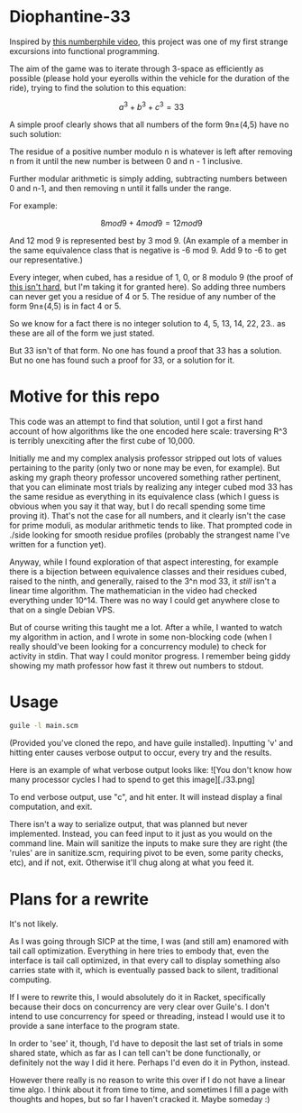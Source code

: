 # Diophantine-33
Inspired by [this numberphile video](https://www.youtube.com/watch?v=wymmCdLdPvM), this project was one of my first strange excursions into functional programming.

The aim of the game was to iterate through 3-space as efficiently as possible (please hold your eyerolls within the vehicle for the duration of the ride), trying to find the solution to this equation:

``` math
a^3 + b^3 + c^3 = 33
```

A simple proof clearly shows that all numbers of the form 9n±(4,5) have no such solution:

The residue of a positive number modulo n is whatever is left after removing n from it until the new number is between 0 and n - 1 inclusive.

Further modular arithmetic is simply adding, subtracting numbers between 0 and n-1, and then removing n until it falls under the range.

For example:
``` math
8 mod 9 + 4 mod 9 = 12 mod 9
```
And 12 mod 9 is represented best by 3 mod 9. (An example of a member in the same equivalence class that is negative is -6 mod 9. Add 9 to -6 to get our representative.)

Every integer, when cubed, has a residue of 1, 0, or 8 modulo 9 (the proof of [this isn't hard][], but I'm taking it for granted here). So adding three numbers can never get you a residue of 4 or 5. The residue of any number of the form 9n±(4,5) is in fact 4 or 5.

[this isn't hard]: https://en.wikipedia.org/wiki/Cube_(algebra)#Base_ten

So we know for a fact there is no integer solution to 4, 5, 13, 14, 22, 23.. as these are all of the form we just stated.

But 33 isn't of that form. No one has found a proof that 33 has a solution.
But no one has found such a proof for 33, or a solution for it.

# Motive for this repo
This code was an attempt to find that solution, until I got a first hand account of how algorithms like the one encoded here scale: traversing R^3 is terribly unexciting after the first cube of 10,000.

Initially me and my complex analysis professor stripped out lots of values pertaining to the parity (only two or none may be even, for example). But asking my graph theory professor uncovered something rather pertinent, that you can eliminate most trials by realizing any integer cubed mod 33 has the same residue as everything in its equivalence class (which I guess is obvious when you say it that way, but I do recall spending some time proving it). That's not the case for all numbers, and it clearly isn't the case for prime moduli, as modular arithmetic tends to like. That prompted code in ./side looking for smooth residue profiles (probably the strangest name I've written for a function yet).

Anyway, while I found exploration of that aspect interesting, for example there is a bijection between equivalence classes and their residues cubed, raised to the ninth, and generally, raised to the 3^n mod 33, it _still_ isn't a linear time algorithm. The mathematician in the video had checked everything under 10^14. There was no way I could get anywhere close to that on a single Debian VPS.

But of course writing this taught me a lot. After a while, I wanted to watch my algorithm in action, and I wrote in some non-blocking code (when I really should've been looking for a concurrency module) to check for activity in stdin. That way I could monitor progress. I remember being giddy showing my math professor how fast it threw out numbers to stdout.

# Usage
``` bash
guile -l main.scm 
```
(Provided you've cloned the repo, and have guile installed).
Inputting 'v' and hitting enter causes verbose output to occur, every try and the results.

Here is an example of what verbose output looks like:
![You don't know how many processor cycles I had to spend to get this image][./33.png]

To end verbose output, use "c", and hit enter. It will instead display a final computation, and exit.

There isn't a way to serialize output, that was planned but never implemented. Instead, you can feed input to it just as you would on the command line. Main will sanitize the inputs to make sure they are right (the 'rules' are in sanitize.scm, requiring pivot to be even, some parity checks, etc), and if not, exit. Otherwise it'll chug along at what you feed it.

# Plans for a rewrite
It's not likely.

As I was going through SICP at the time, I was (and still am) enamored with tail call optimization. Everything in here tries to embody that, even the interface is tail call optimized, in that every call to display something also carries state with it, which is eventually passed back to silent, traditional computing.

If I were to rewrite this, I would absolutely do it in Racket, specifically because their docs on concurrency are very clear over Guile's. I don't intend to use concurrency for speed or threading, instead I would use it to provide a sane interface to the program state. 

In order to 'see' it, though, I'd have to deposit the last set of trials in some shared state, which as far as I can tell can't be done functionally, or definitely not the way I did it here. Perhaps I'd even do it in Python, instead.

However there really is no reason to write this over if I do not have a linear time algo. I think about it from time to time, and sometimes I fill a page with thoughts and hopes, but so far I haven't cracked it. Maybe someday :)


